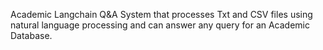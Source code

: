 Academic Langchain Q&A System that processes Txt and CSV files using natural language processing and can answer any query for an Academic Database.

